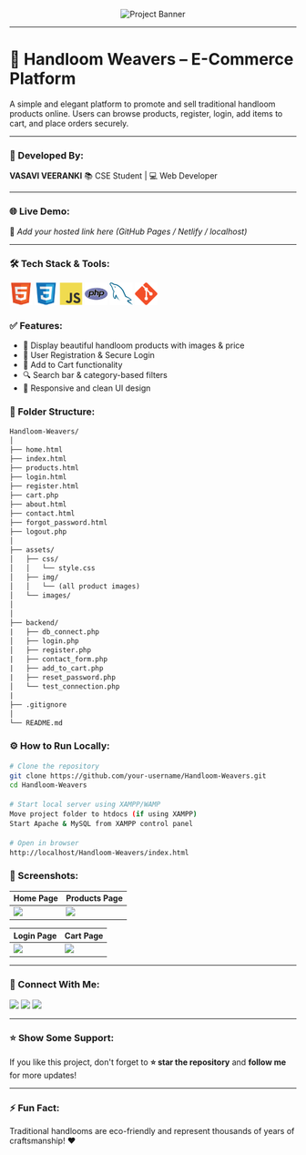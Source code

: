 <!-- Project Banner -->

<p align="center">
  <img src="img/banner.png" alt="Project Banner"/>
</p>

---

# 🧶 Handloom Weavers – E-Commerce Platform

A simple and elegant platform to promote and sell traditional handloom products online. Users can browse products, register, login, add items to cart, and place orders securely.

---

### 👤 Developed By:

**VASAVI VEERANKI**
📚 CSE Student | 💻 Web Developer 

---

### 🌐 Live Demo:

🚀 *Add your hosted link here (GitHub Pages / Netlify / localhost)*

---

### 🛠️ Tech Stack & Tools:

<p align="left">
  <img src="https://raw.githubusercontent.com/devicons/devicon/master/icons/html5/html5-original.svg" width="40"/>
  <img src="https://raw.githubusercontent.com/devicons/devicon/master/icons/css3/css3-original.svg" width="40"/>
  <img src="https://raw.githubusercontent.com/devicons/devicon/master/icons/javascript/javascript-original.svg" width="40"/>
  <img src="https://raw.githubusercontent.com/devicons/devicon/master/icons/php/php-original.svg" width="40"/>
  <img src="https://raw.githubusercontent.com/devicons/devicon/master/icons/mysql/mysql-original.svg" width="40"/>
  <img src="https://raw.githubusercontent.com/devicons/devicon/master/icons/git/git-original.svg" width="40"/>
</p>

### ✅ Features:

* 🧵 Display beautiful handloom products with images & price
* 👤 User Registration & Secure Login
* 🛒 Add to Cart functionality
* 🔍 Search bar & category-based filters
* 📱 Responsive and clean UI design

### 📁 Folder Structure:

```
Handloom-Weavers/
│
├── home.html
├── index.html
├── products.html
├── login.html
├── register.html
├── cart.php
├── about.html
├── contact.html
├── forgot_password.html
├── logout.php
│
├── assets/
│   ├── css/
│   │   └── style.css
│   ├── img/
│   │   └── (all product images)
│   └── images/
│
│
├── backend/
|   ├── db_connect.php
│   ├── login.php
│   ├── register.php
|   ├── contact_form.php
|   ├── add_to_cart.php
|   ├── reset_password.php
│   └── test_connection.php
|
├── .gitignore
│
└── README.md
```
### ⚙️ How to Run Locally:

```bash
# Clone the repository
git clone https://github.com/your-username/Handloom-Weavers.git
cd Handloom-Weavers

# Start local server using XAMPP/WAMP
Move project folder to htdocs (if using XAMPP)
Start Apache & MySQL from XAMPP control panel

# Open in browser
http://localhost/Handloom-Weavers/index.html
```

### 📸 Screenshots:

| Home Page                                               | Products Page                                              |
| ------------------------------------------------------- | ---------------------------------------------------------- |
| <img src="img/homepage.png" width="300"/>               | <img src="img/product.png" width="300"/> |

| Login Page                                               | Cart Page                                               |
| -------------------------------------------------------- | ------------------------------------------------------- |
| <img src="img/login.png" width="300"/>                   | <img src="img/cart.png" width="300"/> |

---

### 🤝 Connect With Me:

<p align="left">
  <a href="https://www.linkedin.com/in/" target="_blank"><img src="https://img.icons8.com/color/48/linkedin.png"/></a>
  <a href="https://github.com/" target="_blank"><img src="https://img.icons8.com/color/48/github.png"/></a>
  <a href="https://instagram.com/" target="_blank"><img src="https://img.icons8.com/color/48/instagram-new--v1.png"/></a>
</p>

---

### ⭐ Show Some Support:

If you like this project, don't forget to **⭐ star the repository** and **follow me** for more updates!

---

### ⚡ Fun Fact:

Traditional handlooms are eco-friendly and represent thousands of years of craftsmanship! ❤️
